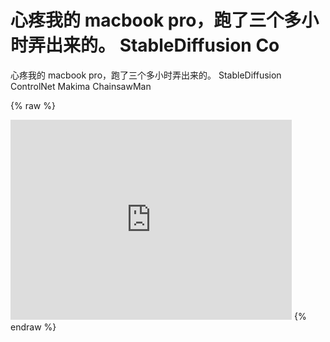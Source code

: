 # 心疼我的 macbook pro，跑了三个多小时弄出来的。  StableDiffusion  Co 
 心疼我的 macbook pro，跑了三个多小时弄出来的。  StableDiffusion  ControlNet  Makima  ChainsawMan 
 
 {% raw %} 
 <iframe src="https://video.twimg.com/ext_tw_video/1631237764082696193/pu/vid/320x568/wvRl9_aFx2183G6t.mp4?tag=12" scrolling="no" border="0" frameborder="no" framespacing="0" allowfullscreen="true" height=320 width=450></iframe> 
 {% endraw %}